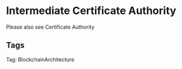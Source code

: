 # Intermediate Certificate Authority

Please also see Certificate Authority

## Tags

Tag: BlockchainArchitecture
